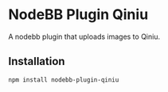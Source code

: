 # NodeBB Plugin Qiniu

A nodebb plugin that uploads images to Qiniu.

## Installation

    npm install nodebb-plugin-qiniu






